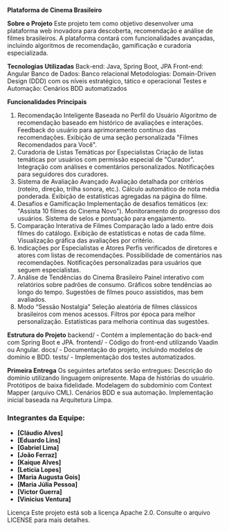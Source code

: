 **Plataforma de Cinema Brasileiro**

**Sobre o Projeto**
Este projeto tem como objetivo desenvolver uma plataforma web inovadora para descoberta, recomendação e análise de filmes brasileiros. A plataforma contará com funcionalidades avançadas, incluindo algoritmos de recomendação, gamificação e curadoria especializada.

**Tecnologias Utilizadas**
Back-end: Java, Spring Boot, JPA
Front-end: Angular
Banco de Dados: Banco relacional
Metodologias: Domain-Driven Design (DDD) com os níveis estratégico, tático e operacional
Testes e Automação: Cenários BDD automatizados

**Funcionalidades Principais**
1. Recomendação Inteligente Baseada no Perfil do Usuário
Algoritmo de recomendação baseado em histórico de avaliações e interações.
Feedback do usuário para aprimoramento contínuo das recomendações.
Exibição de uma seção personalizada "Filmes Recomendados para Você".
2. Curadoria de Listas Temáticas por Especialistas
Criação de listas temáticas por usuários com permissão especial de "Curador".
Integração com análises e comentários personalizados.
Notificações para seguidores dos curadores.
3. Sistema de Avaliação Avançado
Avaliação detalhada por critérios (roteiro, direção, trilha sonora, etc.).
Cálculo automático de nota média ponderada.
Exibição de estatísticas agregadas na página do filme.
4. Desafios e Gamificação
Implementação de desafios temáticos (ex: "Assista 10 filmes do Cinema Novo").
Monitoramento do progresso dos usuários.
Sistema de selos e pontuação para engajamento.
5. Comparação Interativa de Filmes
Comparação lado a lado entre dois filmes do catálogo.
Exibição de estatísticas e notas de cada filme.
Visualização gráfica das avaliações por critério.
6. Indicações por Especialistas e Atores
Perfis verificados de diretores e atores com listas de recomendações.
Possibilidade de comentários nas recomendações.
Notificações personalizadas para usuários que seguem especialistas.
7. Análise de Tendências do Cinema Brasileiro
Painel interativo com relatórios sobre padrões de consumo.
Gráficos sobre tendências ao longo do tempo.
Sugestões de filmes pouco assistidos, mas bem avaliados.
8. Modo “Sessão Nostalgia”
Seleção aleatória de filmes clássicos brasileiros com menos acessos.
Filtros por época para melhor personalização.
Estatísticas para melhoria contínua das sugestões.

**Estrutura do Projeto**
backend/ - Contém a implementação do back-end com Spring Boot e JPA.
frontend/ - Código do front-end utilizando Vaadin ou Angular.
docs/ - Documentação do projeto, incluindo modelos de domínio e BDD.
tests/ - Implementação dos testes automatizados.

**Primeira Entrega**
Os seguintes artefatos serão entregues:
Descrição do domínio utilizando linguagem onipresente.
Mapa de histórias do usuário.
Protótipos de baixa fidelidade.
Modelagem do subdomínio com Context Mapper (arquivo CML).
Cenários BDD e sua automação.
Implementação inicial baseada na Arquitetura Limpa.

### Integrantes da Equipe:
- **[Cláudio Alves]** 
- **[Eduardo Lins]** 
- **[Gabriel Lima]** 
- **[João Ferraz]** 
- **[Kaique Alves]**
- **[Leticia Lopes]** 
- **[Maria Augusta Gois]** 
- **[Maria Júlia Pessoa]** 
- **[Victor Guerra]** 
- **[Vinicius Ventura]** 

Licença
Este projeto está sob a licença Apache 2.0. Consulte o arquivo LICENSE para mais detalhes.


